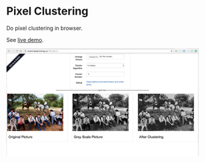 Pixel Clustering
======

Do pixel clustering in browser.

See [live demo](https://cluster.hlxzbw.cn/).

![sample.png](img/sample.png)
